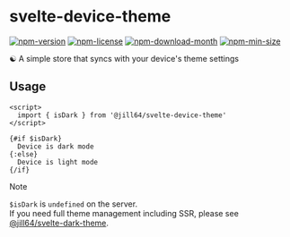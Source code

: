 <!----- BEGIN GHOST DOCS HEADER ----->

# svelte-device-theme

<!----- BEGIN GHOST DOCS BADGES -----><a href="https://npmjs.com/package/@jill64/svelte-device-theme"><img src="https://img.shields.io/npm/v/@jill64/svelte-device-theme" alt="npm-version" /></a> <a href="https://npmjs.com/package/@jill64/svelte-device-theme"><img src="https://img.shields.io/npm/l/@jill64/svelte-device-theme" alt="npm-license" /></a> <a href="https://npmjs.com/package/@jill64/svelte-device-theme"><img src="https://img.shields.io/npm/dm/@jill64/svelte-device-theme" alt="npm-download-month" /></a> <a href="https://npmjs.com/package/@jill64/svelte-device-theme"><img src="https://img.shields.io/bundlephobia/min/@jill64/svelte-device-theme" alt="npm-min-size" /></a><!----- END GHOST DOCS BADGES ----->

☯ A simple store that syncs with your device's theme settings

<!----- END GHOST DOCS HEADER ----->

## Usage

```svelte
<script>
  import { isDark } from '@jill64/svelte-device-theme'
</script>

{#if $isDark}
  Device is dark mode
{:else}
  Device is light mode
{/if}
```

> [!NOTE]  
> `$isDark` is `undefined` on the server.  
> If you need full theme management including SSR, please see [@jill64/svelte-dark-theme](https://github.com/jill64/svelte-dark-theme).
